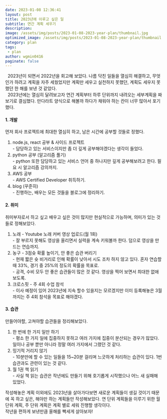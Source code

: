 ```yaml
---
date: 2023-01-08 12:36:41
layout: post
title: 2023년에 이루고 싶은 일
subtitle: 연간 계획 세우기
description: 
image: /assets/img/posts/2023-01-08-2023-year-plan/thumbnail.jpg
optimized_image: /assets/img/posts/2023-01-08-2023-year-plan/thumbnail.jpg
category: plan
tags:
 - plan
author: wgmin0416
paginate: false
---
```

&nbsp;&nbsp;2023년이 되면서 2022년을 회고해 보았다. 나름 닥친 일들을 열심히 해결하고, 무엇인가 하려고 계획을 자주 세웠었지만
계획만 세우고 실천하지 못했던, 계획도 세우지 못했던 한 해를 보낸 것 같았다.<br/>
&nbsp;&nbsp;2023년에는 열심히 달려보고자 연간 계획부터 하루 단위까지 내려오는 세부계획을 짜보기로 결심했다.
만다라트 양식으로 해볼까 하다가 채워야 하는 칸이 너무 많아서 포기했다.

#### 1. 개발
먼저 회사 프로젝트에 최대한 열심히 하고, 남은 시간에 공부할 것들로 정했다.<br/>

1) node.js, react 공부 & 사이드 프로젝트<br/>
   \- 담당하고 있는 서비스이지만 좀 더 깊게 공부해야겠다는 생각이 들었다.<br/>
2) python 공부 (알고리즘 풀기)<br/>
   \- python 또한 담당하고 있는 서비스 언어 중 하나지만 깊게 공부해보려고 한다. 필요 시 알고리즘 강의까지.<br/>
3) AWS 공부<br/>
   \- AWS Certified Developer 취득하기.<br/>
4) blog (꾸준히)<br/>
   \- 진행하는, 배우는 모든 것들을 블로그에 정리하기.<br/>

#### 2. 취미
취미부자로서 하고 싶고 배우고 싶은 것이 많지만 현실적으로 가능하며, 의미가 있는 것들로 정해보았다.<br/>
1) 노래 - Youtube 노래 커버 영상 업로드(월 1회)<br/>
   \- 잘 부르지 못해도 영상을 올리면서 실력을 계속 키워볼까 한다. 덤으로 영상을 만드는 연습까지.<br/>
2) 농구 - 3점슛 확률 높이기, 안 좋은 습관 버리기<br/>
   \- 현재 짧은 슛 비거리로 인해 확률이 낮아서 시도 조차 하지 않고 있다. 혼자 연습할 때 33%, 경기 중 25%의 정도의 확률을 목표로.<br/>
   \- 공격, 수비 모두 안 좋은 습관들이 많은 것 같다. 영상을 찍어 보면서 최대한 없애보도록.
3) 크로스핏 - 주 4회 수업 참석<br/>
   \- 이사 예정이 있어 2023년에 지속 할수 있을지는 모르겠지만 이미 등록해놓은 3월까지는 주 4회 참석을 목표로 해야겠다.<br/>

#### 3. 습관
만들어야할, 고쳐야할 습관들을 정리해보았다.<br/>
1) 한 번에 한 가지 일만 하기<br/>
   \- 평소 한 가지 일에 집중하지 못하고 여러 가지에 집중이 분산되는 경우가 많았다. 일이나 공부 뿐만 아니라 정말 여러 가지에서 그랬던 것 같다.<br/>
2) 밍기적 거리지 않기<br/>
   \- 10분만에 할 수 있는 일들을 15~20분 걸리며 느긋하게 처리하는 습관이 있다. 1번 습관과도 관련이 있는 것 같다.<br/>
3) 월 1권 책 읽기<br/>
   \- 사실 책 읽는 습관은 작년에도 만들기 위해 호기롭게 시작했으나 어느 새 실패해 있었다.<br/>


작성해놓은 계획 이외에도 2023년을 살아가다보면 새로운 계획들이 생길 것이기 때문에 꼭 하고 싶은, 해야만 하는 계획들만 작성해보았다.
연 단위 계획들을 이루기 위한 월 단위 계획, 주 단위 계획은 계획 별로 세워 진행할 생각이다.<br/>
작년을 편하게 보낸만큼 올해를 빡세게 살아보자!